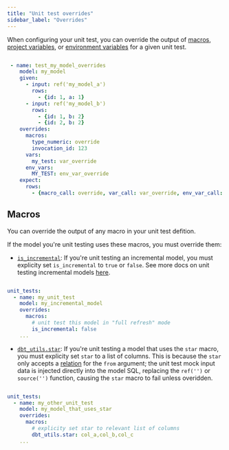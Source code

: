 ```yaml
---
title: "Unit test overrides"
sidebar_label: "Overrides"
---
```


When configuring your unit test, you can override the output of [macros](/docs/build/jinja-macros#macros), [project variables](/docs/build/project-variables), or [environment variables](/docs/build/environment-variables) for a given unit test. 

```yml

 - name: test_my_model_overrides
    model: my_model
    given:
      - input: ref('my_model_a')
        rows:
          - {id: 1, a: 1}
      - input: ref('my_model_b')
        rows:
          - {id: 1, b: 2}
          - {id: 2, b: 2}
    overrides:
      macros:
        type_numeric: override
        invocation_id: 123
      vars:
        my_test: var_override
      env_vars:
        MY_TEST: env_var_override
    expect:
      rows:
        - {macro_call: override, var_call: var_override, env_var_call: env_var_override, invocation_id: 123}

```

## Macros

You can override the output of any macro in your unit test defition. 

If the model you're unit testing uses these macros, you must override them:
  - [`is_incremental`](/docs/build/incremental-models#understand-the-is_incremental-macro): If you're unit testing an incremental model, you must explicity set `is_incremental` to `true` or `false`. See more docs on unit testing incremental models [here](/docs/build/unit-tests#unit-testing-incremental-models). 

  ```yml

  unit_tests:
    - name: my_unit_test
      model: my_incremental_model
      overrides:
        macros:
          # unit test this model in "full refresh" mode
          is_incremental: false 
      ...

  ```

  - [`dbt_utils.star`](/blog/star-sql-love-letter): If you're unit testing a model that uses the `star` macro, you must explicity set `star` to a list of columns. This is because the `star` only accepts a [relation](/reference/dbt-classes#relation) for the `from` argument; the unit test mock input data is injected directly into the model SQL, replacing the `ref('')` or `source('')` function, causing the `star` macro to fail unless overidden.

  ```yml

  unit_tests:
    - name: my_other_unit_test
      model: my_model_that_uses_star
      overrides:
        macros:
          # explicity set star to relevant list of columns
          dbt_utils.star: col_a,col_b,col_c 
      ...

  ``` 
